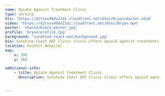 ```yaml
---
name: Opiate Agonist Treatment Clinic
type: service
hls: 'https://d2rsox40dv21dz.cloudfront.net/dtes/Bryan/master.m3u8'
video: 'https://d2rsox40dv21dz.cloudfront.net/dtes/Bryan.mp4'
poster: 'shared/black-poster.jpg'
profile: 'bryan/profile.jpg'
background: 'sunshine-coast-oat/background.jpg'
bio: Sunshine Coast OAT Clinic clinic offers opioid agonist treatments and other related harm reduction and addiction services for people with substance use issues. This includes outpatient individual and group counselling, crisis response services, employment and education support, and referrals to other supports and resources such as detox and treatment centre.
location: Sechelt Hospital
map:
    x: 390
    y: 360

additional-info: 
    - title: Opiate Agonist Treatment Clinic
      description: Sunshine Coast OAT Clinic clinic offers opioid agonist treatments and other related harm reduction and addiction services for people with substance use issues. This includes outpatient individual and group counselling, crisis response services, employment and education support, and referrals to other supports and resources such as detox and treatment centre.
    

---
```


